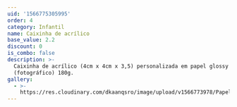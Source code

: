 ```yaml
---
uid: '1566775305995'
order: 4
category: Infantil
name: Caixinha de acrílico
base_value: 2.2
discount: 0
is_combo: false
description: >-
  Caixinha de acrílico (4cm x 4cm x 3,5) personalizada em papel glossy
  (fotográfico) 180g.
gallery:
  - >-
    https://res.cloudinary.com/dkaanqsro/image/upload/v1566773978/Papelaria%20infantil/Caixa_de_acr%C3%ADlico_bxzaln.jpg
---
```


